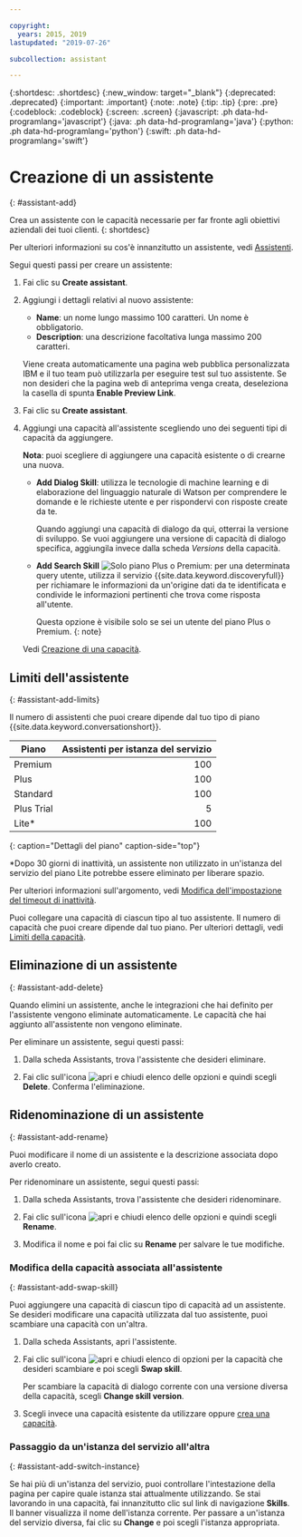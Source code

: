 ```yaml
---

copyright:
  years: 2015, 2019
lastupdated: "2019-07-26"

subcollection: assistant

---
```


{:shortdesc: .shortdesc}
{:new_window: target="_blank"}
{:deprecated: .deprecated}
{:important: .important}
{:note: .note}
{:tip: .tip}
{:pre: .pre}
{:codeblock: .codeblock}
{:screen: .screen}
{:javascript: .ph data-hd-programlang='javascript'}
{:java: .ph data-hd-programlang='java'}
{:python: .ph data-hd-programlang='python'}
{:swift: .ph data-hd-programlang='swift'}

# Creazione di un assistente
{: #assistant-add}

Crea un assistente con le capacità necessarie per far fronte agli obiettivi aziendali dei tuoi clienti.
{: shortdesc}

Per ulteriori informazioni su cos'è innanzitutto un assistente, vedi [Assistenti](/docs/services/assistant?topic=assistant-assistants).

Segui questi passi per creare un assistente:

1.  Fai clic su **Create assistant**.

1.  Aggiungi i dettagli relativi al nuovo assistente:

    - **Name**: un nome lungo massimo 100 caratteri. Un nome è obbligatorio.
    - **Description**: una descrizione facoltativa lunga massimo 200 caratteri.

    Viene creata automaticamente una pagina web pubblica personalizzata IBM e il tuo team può utilizzarla per eseguire test sul tuo assistente. Se non desideri che la pagina web di anteprima venga creata, deseleziona la casella di spunta **Enable Preview Link**.

1.  Fai clic su **Create assistant**.

1.  Aggiungi una capacità all'assistente scegliendo uno dei seguenti tipi di capacità da aggiungere. 

    **Nota**: puoi scegliere di aggiungere una capacità esistente o di crearne una nuova. 

    - **Add Dialog Skill**: utilizza le tecnologie di machine learning e di elaborazione del linguaggio naturale di Watson per comprendere le domande e le richieste utente e per rispondervi con risposte create da te. 

      Quando aggiungi una capacità di dialogo da qui, otterrai la versione di sviluppo. Se vuoi aggiungere una versione di capacità di dialogo specifica, aggiungila invece dalla scheda *Versions* della capacità.

    - **Add Search Skill** ![Solo piano Plus o Premium](images/plus.png): per una determinata query utente, utilizza il servizio {{site.data.keyword.discoveryfull}} per richiamare le informazioni da un'origine dati da te identificata e condivide le informazioni pertinenti che trova come risposta all'utente. 

      Questa opzione è visibile solo se sei un utente del piano Plus o Premium.
      {: note}

    Vedi [Creazione di una capacità](/docs/services/assistant?topic=assistant-skill-add).

## Limiti dell'assistente
{: #assistant-add-limits}

Il numero di assistenti che puoi creare dipende dal tuo tipo di piano {{site.data.keyword.conversationshort}}.

| Piano | Assistenti per istanza del servizio |
|--------------|--------------------------------:|
| Premium      |                             100 |
| Plus         |                             100 |
| Standard     |                             100 |
| Plus Trial   |                               5 |
| Lite*        |                             100 |
{: caption="Dettagli del piano" caption-side="top"}

*Dopo 30 giorni di inattività, un assistente non utilizzato in un'istanza del servizio del piano Lite potrebbe essere eliminato per liberare spazio.

Per ulteriori informazioni sull'argomento, vedi [Modifica dell'impostazione del timeout di inattività](/docs/services/assistant?topic=assistant-assistant-settings).

Puoi collegare una capacità di ciascun tipo al tuo assistente. Il numero di capacità che puoi creare dipende dal tuo piano. Per ulteriori dettagli, vedi [Limiti della capacità](/docs/services/assistant?topic=assistant-skill-add#skill-add-limits).

## Eliminazione di un assistente
{: #assistant-add-delete}

Quando elimini un assistente, anche le integrazioni che hai definito per l'assistente vengono eliminate automaticamente. Le capacità che hai aggiunto all'assistente non vengono eliminate.

Per eliminare un assistente, segui questi passi:

1.  Dalla scheda Assistants, trova l'assistente che desideri eliminare.

1.  Fai clic sull'icona ![apri e chiudi elenco delle opzioni](images/kabob-beta.png) e quindi scegli **Delete**. Conferma l'eliminazione.

## Ridenominazione di un assistente
{: #assistant-add-rename}

Puoi modificare il nome di un assistente e la descrizione associata dopo averlo creato.

Per ridenominare un assistente, segui questi passi:

1.  Dalla scheda Assistants, trova l'assistente che desideri ridenominare.

1.  Fai clic sull'icona ![apri e chiudi elenco delle opzioni](images/kabob-beta.png) e quindi scegli **Rename**.

1.  Modifica il nome e poi fai clic su **Rename** per salvare le tue modifiche.

### Modifica della capacità associata all'assistente
{: #assistant-add-swap-skill}

Puoi aggiungere una capacità di ciascun tipo di capacità ad un assistente. Se desideri modificare una capacità utilizzata dal tuo assistente, puoi scambiare una capacità con un'altra. 

1.  Dalla scheda Assistants, apri l'assistente. 

1.  Fai clic sull'icona ![apri e chiudi elenco di opzioni](images/kabob-beta.png) per la capacità che desideri scambiare e poi scegli **Swap skill**.

    Per scambiare la capacità di dialogo corrente con una versione diversa della capacità, scegli **Change skill version**.

1.  Scegli invece una capacità esistente da utilizzare oppure [crea una capacità](/docs/services/assistant?topic=assistant-skill-add).

### Passaggio da un'istanza del servizio all'altra
{: #assistant-add-switch-instance}

Se hai più di un'istanza del servizio, puoi controllare l'intestazione della pagina per capire quale istanza stai attualmente utilizzando. Se stai lavorando in una capacità, fai innanzitutto clic sul link di navigazione **Skills**. Il banner visualizza il nome dell'istanza corrente. Per passare a un'istanza del servizio diversa, fai clic su **Change** e poi scegli l'istanza appropriata. 
